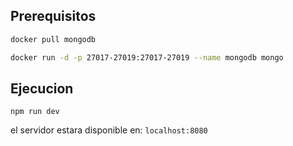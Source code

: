 ## Prerequisitos

```bash
docker pull mongodb

docker run -d -p 27017-27019:27017-27019 --name mongodb mongo
```

## Ejecucion

```
npm run dev
```

el servidor estara disponible en: `localhost:8080`
